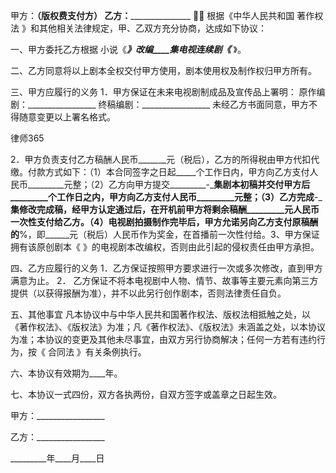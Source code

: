 
 


甲方：______（版权费支付方） 
乙方：_____________________

根据《中华人民共和国
著作权法
》和其他相关法律规定，甲、乙双方充分协商，达成如下协议：


一、甲方委托乙方根据 小说《_________________》改编____集电视连续剧《_________________ 》。


二、乙方同意将以上剧本全权交付甲方使用，剧本使用权及制作权归甲方所有。


三、甲方应履行的义务
1．甲方保证在未来电视剧制成品及宣传品上署明：
原作编剧：_________________
终稿编剧：_________________
未经乙方书面同意，甲方不得随意变更以上署名格式。




 
律师365






2．甲方负责支付乙方稿酬人民币_______元（税后），乙方的所得税由甲方代扣代缴。付款方式如下：（1）本合同签字之日起_____个工作日内，甲方向乙方支付人民币_________元整；（2）乙方向甲方提交_________-_________集剧本初稿并交付甲方后_________个工作日之内，甲方向乙方支付人民币_________元整；（3）乙方完成________-_______集修改完成稿，经甲方认定通过后，在开机前甲方将剩余稿酬_________元人民币一次性支付给乙方。（4）电视剧拍摄制作完毕后，甲方允诺另向乙方支付原稿酬的______%，即______元（税后）人民币作为奖金，在首播前一次性付给。3、甲方保证拥有该原创剧本《 》的电视剧本改编权，否则由此引起的侵权责任由甲方承担。




四、乙方应履行的义务
1．乙方保证按照甲方要求进行一次或多次修改，直到甲方满意为止。
2． 乙方保证不将本电视剧中人物、情节、故事等主要元素向第三方提供（以获得报酬为准），并不以此另行创作剧本，否则法律责任自负。


五、其他事宜
凡本协议中与中华人民共和国著作权法、版权法相抵触之处，以《著作权法》、《版权法》为准；凡《著作权法》、《版权法》未涵盖之处，以本协议为准；本协议的变更及其他未尽事宜，由双方另行协商解决；任何一方若有违约行为，按《
合同法
》有关条例执行。


六、本协议有效期为____年。


七、本协议一式四份，双方各执两份，自双方签字或盖章之日起生效。


 



 甲方：_________________
 
乙方：_________________
 
_________年____月____日
 

 
 

 
 
 
  
 
  
 
   


   
 

   


   


   
 
 
  
 
 
 

